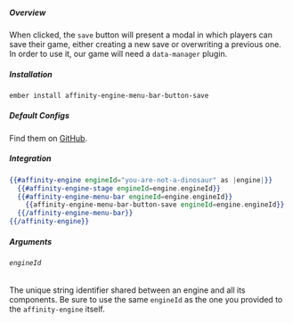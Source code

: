 ##### Overview

When clicked, the `save` button will present a modal in which players can save their game, either creating a new save or overwriting a previous one. In order to use it, our game will need a `data-manager` plugin.

##### Installation

```bash
ember install affinity-engine-menu-bar-button-save
```

##### Default Configs

Find them on [GitHub](https://github.com/affinity-engine/affinity-engine-menu-bar-button-save/blob/master/addon/affinity-engine/configs/menu-bar/button/save.js).

##### Integration

```hbs
{{#affinity-engine engineId="you-are-not-a-dinosaur" as |engine|}}
  {{#affinity-engine-stage engineId=engine.engineId}}
  {{#affinity-engine-menu-bar engineId=engine.engineId}}
    {{affinity-engine-menu-bar-button-save engineId=engine.engineId}}
  {{/affinity-engine-menu-bar}}
{{/affinity-engine}}
```

##### Arguments

###### `engineId`

The unique string identifier shared between an engine and all its components. Be sure to use the same `engineId` as the one you provided to the `affinity-engine` itself.
